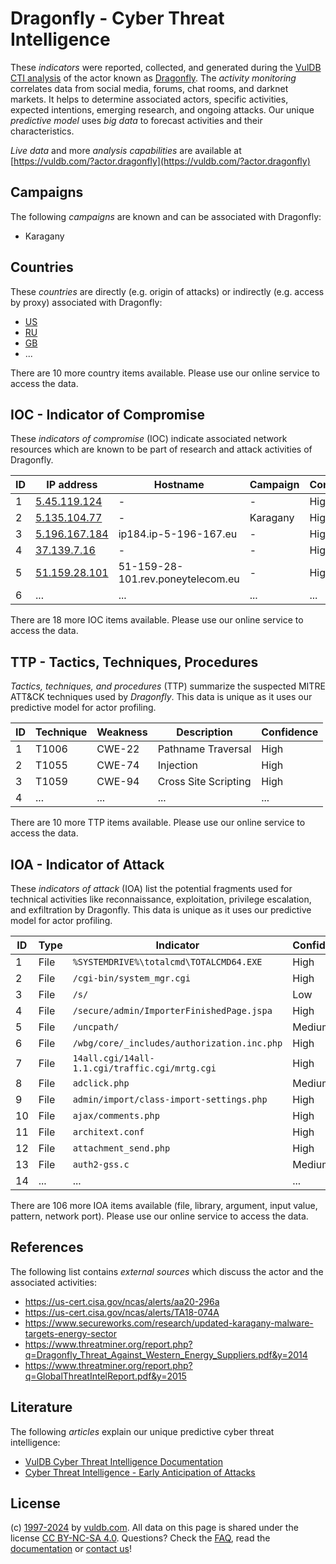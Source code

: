 # Dragonfly - Cyber Threat Intelligence

These _indicators_ were reported, collected, and generated during the [VulDB CTI analysis](https://vuldb.com/?kb.cti) of the actor known as [Dragonfly](https://vuldb.com/?actor.dragonfly). The _activity monitoring_ correlates data from social media, forums, chat rooms, and darknet markets. It helps to determine associated actors, specific activities, expected intentions, emerging research, and ongoing attacks. Our unique _predictive model_ uses _big data_ to forecast activities and their characteristics.

_Live data_ and more _analysis capabilities_ are available at [https://vuldb.com/?actor.dragonfly](https://vuldb.com/?actor.dragonfly)

## Campaigns

The following _campaigns_ are known and can be associated with Dragonfly:

* Karagany

## Countries

These _countries_ are directly (e.g. origin of attacks) or indirectly (e.g. access by proxy) associated with Dragonfly:

* [US](https://vuldb.com/?country.us)
* [RU](https://vuldb.com/?country.ru)
* [GB](https://vuldb.com/?country.gb)
* ...

There are 10 more country items available. Please use our online service to access the data.

## IOC - Indicator of Compromise

These _indicators of compromise_ (IOC) indicate associated network resources which are known to be part of research and attack activities of Dragonfly.

ID | IP address | Hostname | Campaign | Confidence
-- | ---------- | -------- | -------- | ----------
1 | [5.45.119.124](https://vuldb.com/?ip.5.45.119.124) | - | - | High
2 | [5.135.104.77](https://vuldb.com/?ip.5.135.104.77) | - | Karagany | High
3 | [5.196.167.184](https://vuldb.com/?ip.5.196.167.184) | ip184.ip-5-196-167.eu | - | High
4 | [37.139.7.16](https://vuldb.com/?ip.37.139.7.16) | - | - | High
5 | [51.159.28.101](https://vuldb.com/?ip.51.159.28.101) | 51-159-28-101.rev.poneytelecom.eu | - | High
6 | ... | ... | ... | ...

There are 18 more IOC items available. Please use our online service to access the data.

## TTP - Tactics, Techniques, Procedures

_Tactics, techniques, and procedures_ (TTP) summarize the suspected MITRE ATT&CK techniques used by _Dragonfly_. This data is unique as it uses our predictive model for actor profiling.

ID | Technique | Weakness | Description | Confidence
-- | --------- | -------- | ----------- | ----------
1 | T1006 | CWE-22 | Pathname Traversal | High
2 | T1055 | CWE-74 | Injection | High
3 | T1059 | CWE-94 | Cross Site Scripting | High
4 | ... | ... | ... | ...

There are 10 more TTP items available. Please use our online service to access the data.

## IOA - Indicator of Attack

These _indicators of attack_ (IOA) list the potential fragments used for technical activities like reconnaissance, exploitation, privilege escalation, and exfiltration by Dragonfly. This data is unique as it uses our predictive model for actor profiling.

ID | Type | Indicator | Confidence
-- | ---- | --------- | ----------
1 | File | `%SYSTEMDRIVE%\totalcmd\TOTALCMD64.EXE` | High
2 | File | `/cgi-bin/system_mgr.cgi` | High
3 | File | `/s/` | Low
4 | File | `/secure/admin/ImporterFinishedPage.jspa` | High
5 | File | `/uncpath/` | Medium
6 | File | `/wbg/core/_includes/authorization.inc.php` | High
7 | File | `14all.cgi/14all-1.1.cgi/traffic.cgi/mrtg.cgi` | High
8 | File | `adclick.php` | Medium
9 | File | `admin/import/class-import-settings.php` | High
10 | File | `ajax/comments.php` | High
11 | File | `architext.conf` | High
12 | File | `attachment_send.php` | High
13 | File | `auth2-gss.c` | Medium
14 | ... | ... | ...

There are 106 more IOA items available (file, library, argument, input value, pattern, network port). Please use our online service to access the data.

## References

The following list contains _external sources_ which discuss the actor and the associated activities:

* https://us-cert.cisa.gov/ncas/alerts/aa20-296a
* https://us-cert.cisa.gov/ncas/alerts/TA18-074A
* https://www.secureworks.com/research/updated-karagany-malware-targets-energy-sector
* https://www.threatminer.org/report.php?q=Dragonfly_Threat_Against_Western_Energy_Suppliers.pdf&y=2014
* https://www.threatminer.org/report.php?q=GlobalThreatIntelReport.pdf&y=2015

## Literature

The following _articles_ explain our unique predictive cyber threat intelligence:

* [VulDB Cyber Threat Intelligence Documentation](https://vuldb.com/?kb.cti)
* [Cyber Threat Intelligence - Early Anticipation of Attacks](https://www.scip.ch/en/?labs.20201022)

## License

(c) [1997-2024](https://vuldb.com/?kb.changelog) by [vuldb.com](https://vuldb.com/?kb.about). All data on this page is shared under the license [CC BY-NC-SA 4.0](https://creativecommons.org/licenses/by-nc-sa/4.0/). Questions? Check the [FAQ](https://vuldb.com/?kb.faq), read the [documentation](https://vuldb.com/?kb) or [contact us](https://vuldb.com/?contact)!
